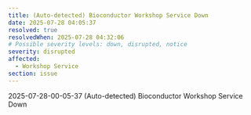 ```yaml
---
title: (Auto-detected) Bioconductor Workshop Service Down
date: 2025-07-28 04:05:37
resolved: true
resolvedWhen: 2025-07-28 04:32:06
# Possible severity levels: down, disrupted, notice
severity: disrupted
affected:
  - Workshop Service
section: issue
---
```


2025-07-28-00-05-37 (Auto-detected) Bioconductor Workshop Service Down

